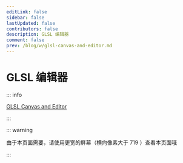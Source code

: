 ```yaml
---
editLink: false
sidebar: false
lastUpdated: false
contributors: false
description: GLSL 编辑器
comment: false
prev: /blog/w/glsl-canvas-and-editor.md
---
```


# GLSL 编辑器

::: info

[GLSL Canvas and Editor](/blog/w/glsl-canvas-and-editor.md)

:::

::: warning

由于本页面需要，请使用更宽的屏幕（横向像素大于 719 ）查看本页面哦

:::

<script setup lang="ts">
import { onBeforeUnmount, onMounted } from "vue";

let elementList: HTMLElement[] = [];

function createScript(src: string, callback?: () => void) {
    if (document) {
        const oScript = document.createElement('script');
        oScript.type = 'text/javascript';
        oScript.src = src;
        document.body.appendChild(oScript);
        callback && oScript.addEventListener('load', callback);
        elementList.push(oScript);
    }
}

function createCSS(href: string, callback?: () => void) {
    if (document) {
        const oLink = document.createElement('link');
        oLink.type = 'text/css';
        oLink.rel = "stylesheet";
        oLink.href = href;
        document.body.appendChild(oLink);
        callback && oLink.addEventListener('load', callback);
        elementList.push(oLink);
    }
}

function createStyle(css) {
    if (window.document) {
        const o = window.document.createElement('style');
        o.innerHTML = css;
        document.body.appendChild(o);
        elementList.push(o);
    }
}

onMounted(() => {
    const min_page_size = Math.min(window.innerWidth, window.innerHeight);
    if (min_page_size < 719) {
        return;
    }

    function createEditor() {
        const glslEditor = new GlslEditor('.page', {
            canvas_width: min_page_size * 2 / 3,
            canvas_height: min_page_size * (2 / 3)**2,
            canvas_draggable: false,
            canvas_follow: true,
            multipleBuffers: false,
            watchHash: true,
            fileDrops: true,
            menu: false,
            lineWrapping: true,
        });
    }

    document.querySelector(".page")!.innerHTML = '';

    createStyle(`
        .ge_editor {
            background-color: inherit !important;
        }
        .CodeMirror-gutters {
            background-color: inherit !important;
            border-right: 1px solid var(--c-border) !important;
        }
        .CodeMirror {
            background-color: inherit !important;
            color: inherit !important;
            margin-top: 0 !important;
            font-weight: bold !important;
            z-index: inherit !important;
        }
        .ge_canvas_container {
            position: absolute !important;
            z-index: 1 !important;
            padding-top: var(--navbar-height) !important;
        }
        .CodeMirror-cursor {
            border-left: 2px solid #3aa675 !important;
        }
    `);

    createCSS('/thirdparty/glsl-editor/glslEditor.css', () => {
        if (typeof GlslEditor !== 'undefined') {
            createEditor();
            return;
        }
        createScript('/thirdparty/glsl-editor/glslEditor.min.js', () => {
            createEditor();
        });
    });
});

onBeforeUnmount(() => {
    elementList.forEach((item) => {
        document.body.removeChild(item);
    });

    document.querySelector(".page")!.innerHTML = '';
});

</script>
